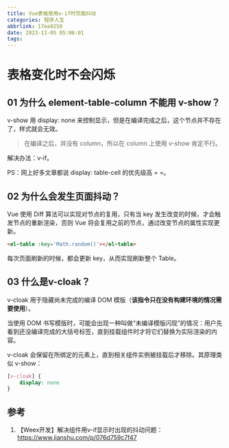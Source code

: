 ```yaml
---
title: Vue表格使用v-if时页面抖动
categories: 程序人生
abbrlink: 17ea9250
date: 2023-11-05 05:06:01
tags:
---
```


# 表格变化时不会闪烁



## 01 为什么 element-table-column 不能用 v-show？

v-show 用 display: none 来控制显示，但是在编译完成之后，这个节点并不存在了，样式就会无效。

> 在编译之后，并没有 column，所以在 column 上使用 v-show 肯定不行。

解决办法：v-if。

PS：网上好多文章都说 display: table-cell 的优先级高 = =。

## 02 为什么会发生页面抖动？

Vue 使用 Diff 算法可以实现对节点的复用，只有当 key 发生改变的时候，才会触发节点的重新渲染，否则 Vue 将会复用之前的节点，通过改变节点的属性实现更新。

```html
<el-table :key='Math.random()'></el-table>
```

每次页面刷新的时候，都会更新 key，从而实现刷新整个 Table。

## 03 什么是v-cloak？

v-cloak 用于隐藏尚未完成的编译 DOM 模版（**该指令只在没有构建环境的情况需要使用**）。

当使用 DOM 书写模版时，可能会出现一种叫做“未编译模版闪现”的情况：用户先看到还没编译完成的大括号标签，直到挂载组件时才将它们替换为实际渲染的内容。

v-cloak 会保留在所绑定的元素上，直到相关组件实例被挂载后才移除。其原理类似 v-show：

```css
[v-cloak] {
    display: none
}
```

## 参考

1. 【Weex开发】解决组件用v-if显示时出现的抖动问题：https://www.jianshu.com/p/076d759c7f47
